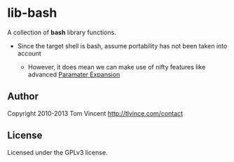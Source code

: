 # lib-bash

A collection of **bash** library functions.

* Since the target shell is bash, assume portability has not been taken into
account

  * However, it does mean we can make use of nifty features like advanced
    [Paramater Expansion][1]

## Author

Copyright 2010-2013 Tom Vincent <http://tlvince.com/contact>

## License

Licensed under the GPLv3 license.

  [1]: http://mywiki.wooledge.org/BashFAQ/074
